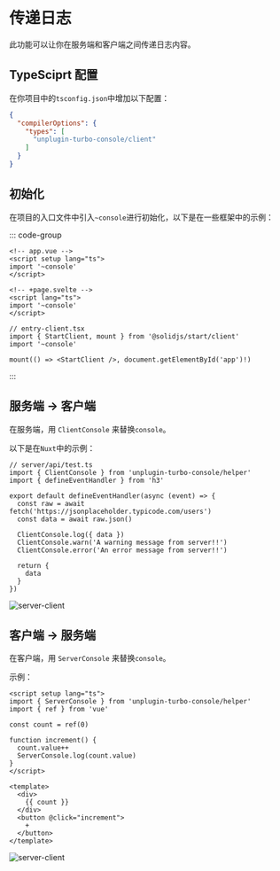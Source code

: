 # 传递日志

此功能可以让你在服务端和客户端之间传递日志内容。

## TypeSciprt 配置

在你项目中的`tsconfig.json`中增加以下配置：

```json
{
  "compilerOptions": {
    "types": [
      "unplugin-turbo-console/client"
    ]
  }
}
```

## 初始化

在项目的入口文件中引入`~console`进行初始化，以下是在一些框架中的示例：

::: code-group

```vue [Nuxt]
<!-- app.vue -->
<script setup lang="ts">
import '~console'
</script>
```

```svelte [SvelteKit]
<!-- +page.svelte -->
<script lang="ts">
import '~console'
</script>
```

```tsx{3} [SolidStart]
// entry-client.tsx
import { StartClient, mount } from '@solidjs/start/client'
import '~console'

mount(() => <StartClient />, document.getElementById('app')!)
```

:::

## 服务端 → 客户端

在服务端，用 `ClientConsole` 来替换`console`。

以下是在`Nuxt`中的示例：

```ts{2,9-11} twoslash
// server/api/test.ts
import { ClientConsole } from 'unplugin-turbo-console/helper'
import { defineEventHandler } from 'h3'

export default defineEventHandler(async (event) => {
  const raw = await fetch('https://jsonplaceholder.typicode.com/users')
  const data = await raw.json()

  ClientConsole.log({ data })
  ClientConsole.warn('A warning message from server!!')
  ClientConsole.error('An error message from server!!')

  return {
    data
  }
})
```

![server-client](/features/server-client.gif)

## 客户端 → 服务端

在客户端，用 `ServerConsole` 来替换`console`。

示例：

```vue{2,9} twoslash
<script setup lang="ts">
import { ServerConsole } from 'unplugin-turbo-console/helper'
import { ref } from 'vue'

const count = ref(0)

function increment() {
  count.value++
  ServerConsole.log(count.value)
}
</script>

<template>
  <div>
    {{ count }}
  </div>
  <button @click="increment">
    +
  </button>
</template>
```

![server-client](/features/client-server.gif)

<!-- ## 深入：它是如何工作的

服务端与客户端之间的通信是通过 `WebSocket` 实现的，在项目启动时，插件会启动一个WebSocket服务。

在第一步中引入的 `~console` 是一个虚拟模块，它是一个[IIFE](https://developer.mozilla.org/zh-CN/docs/Glossary/IIFE)，作用就是让客户端与服务端的`WebSocket`服务建立连接。[源代码](https://github.com/unplugin/unplugin-turbo-console/blob/main/src/core/virtualModules.ts) -->
